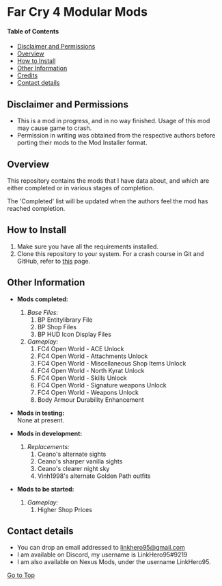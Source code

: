 <a name="top"></a>
#	Far Cry 4 Modular Mods

####	Table of Contents
- [Disclaimer and Permissions](#disclaimer "Go to 'Disclaimer and Permissions'")
- [Overview](#overview "Go to 'Overview'")
- [How to Install](#installation "Go to 'How to Install'")
- [Other Information](#otherinfo "Go to 'Other Information'")
- [Credits](#credits "Go to 'Credits'")
- [Contact details](#contact "Go to 'Contact details'")

<a name="disclaimer"></a>
##	Disclaimer and Permissions
- This is a mod in progress, and in no way finished. Usage of this mod may cause game to crash.
- Permission in writing was obtained from the respective authors before porting their mods to the Mod Installer format.

<a name="overview"></a>
##	Overview
<p>This repository contains the mods that I have data about, and which are either completed or in various stages of completion.</p>
<p>The 'Completed' list will be updated when the authors feel the mod has reached completion.</p>

<a name="installation"></a>
##	How to Install
1. Make sure you have all the requirements installed.
2. Clone this repository to your system. For a crash course in Git and GitHub, refer to [this](https://towardsdatascience.com/getting-started-with-git-and-github-6fcd0f2d4ac6) page.

<a name="otherinfo"></a>
##	Other Information

- **Mods completed:**<br>
    1. *Base Files:*
        1. BP Entitylibrary File
        1. BP Shop Files
		1. BP HUD Icon Display Files
	1. *Gameplay:*
        1. FC4 Open World - ACE Unlock
        1. FC4 Open World - Attachments Unlock
        1. FC4 Open World - Miscellaneous Shop Items Unlock
        1. FC4 Open World - North Kyrat Unlock
        1. FC4 Open World - Skills Unlock
        1. FC4 Open World - Signature weapons Unlock
        1. FC4 Open World - Weapons Unlock
        1. Body Armour Durability Enhancement

- **Mods in testing:**<br>
	None at present.

- **Mods in development:**<br>
    1. *Replacements:*
        1. Ceano's alternate sights
		1. Ceano's sharper vanilla sights
		1. Ceano's clearer night sky
        1. Vinh1998's alternate Golden Path outfits

- **Mods to be started:**<br>
    1. *Gameplay:*
        1. Higher Shop Prices


<a name="contact"></a>
##	Contact details
- You can drop an email addressed to linkhero95@gmail.com
- I am available on Discord, my username is LinkHero95#9219
- I am also available on Nexus Mods, under the username LinkHero95.

[Go to Top](#top "Go to Top")
